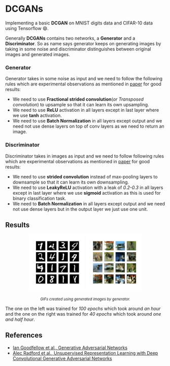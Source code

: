 # DCGANs

Implementing a basic **DCGAN** on MNIST digits data and CIFAR-10 data using Tensorflow :smile:.

Generally **DCGANs** contains two networks, a **Generator** and a **Discriminator**. So as name says generator keeps on generating images by taking in some noise and discriminator distinguishes between original images and generated images.

### Generator

Generator takes in some noise as input and we need to follow the following rules which are experimental observations as mentioned in [paper][2] for good results:

* We need to use **Fractional strided convolution**(*or Transposed convolution*) to upsample so that it can learn its own upsampling.
* We need to use **ReLU** activation in all layers except in last layer where we use **tanh** activation.
* We need to use **Batch Normalization** in all layers except output and we need not use dense layers on top of conv layers as we need to return an image.

### Discriminator

Discriminator takes in images as input and we need to follow following rules which are experimental observations as mentioned in [paper][2] for good results:

* We need to use **strided convolution** instead of max-pooling layers to downsample so that it can learn its own downsampling.
* We need to use **LeakyReLU** activation with a leak of *0.2-0.3* in all layers except in last layer where we use **sigmoid** activation as this is used for binary classification task.
* We need to **Batch Normalization** in all layers except output and we need not use dense layers but in the output layer we just use one unit.

## Results

<div align="center">
    <p><img src="images/Generating_Digits.gif" width=35%>
        <img src="images/Generating_Images.gif" width=35%></p>
    <small><i>GIFs created using generated images by generator.</i></small>
</div>



The one on the left was trained for *100 epochs* which took around *an hour* and the one on the right was trained for *40 epochs* which took around *one and half hour*.  

## References

* [Ian Goodfellow et al., Generative Adversarial Networks][1]
* [Alec Radford et al., Unsupervised Representation Learning with Deep Convolutional Generative Adversarial Networks][2]

[1]:https://arxiv.org/abs/1406.2661
[2]:https://arxiv.org/abs/1511.06434

